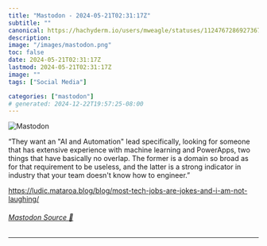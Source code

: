 ```yaml
---
title: "Mastodon - 2024-05-21T02:31:17Z"
subtitle: ""
canonical: https://hachyderm.io/users/mweagle/statuses/112476728692736778
description:
image: "/images/mastodon.png"
toc: false
date: 2024-05-21T02:31:17Z
lastmod: 2024-05-21T02:31:17Z
image: ""
tags: ["Social Media"]

categories: ["mastodon"]
# generated: 2024-12-22T19:57:25-08:00
---
```

![Mastodon](/images/mastodon.png)

<p>“They want an &quot;AI and Automation&quot; lead specifically, looking for someone that has extensive experience with machine learning and PowerApps, two things that have basically no overlap. The former is a domain so broad as for that requirement to be useless, and the latter is a strong indicator in industry that your team doesn&#39;t know how to engineer.”</p><p><a href="https://ludic.mataroa.blog/blog/most-tech-jobs-are-jokes-and-i-am-not-laughing/" target="_blank" rel="nofollow noopener noreferrer" translate="no"><span class="invisible">https://</span><span class="ellipsis">ludic.mataroa.blog/blog/most-t</span><span class="invisible">ech-jobs-are-jokes-and-i-am-not-laughing/</span></a></p>


###### [Mastodon Source 🐘](https://hachyderm.io/@mweagle/112476728692736778)

___
